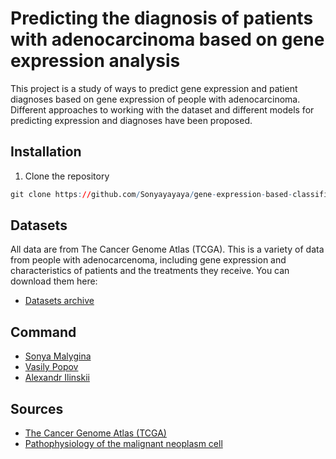 # Predicting the diagnosis of patients with adenocarcinoma based on gene expression analysis
This project is a study of ways to predict gene expression and patient diagnoses based on gene expression of people with adenocarcinoma. Different approaches to working with the dataset and different models for predicting expression and diagnoses have been proposed.

## Installation
1. Clone the repository
```r
git clone https://github.com/Sonyayayaya/gene-expression-based-classification.git
```

## Datasets
All data are from The Cancer Genome Atlas (TCGA). This is a variety of data from people with adenocarcenoma, including gene expression and characteristics of patients and the treatments they receive. You can download them here:
- [Datasets archive](https://drive.google.com/file/d/1WAAm4b0KY1geeKFVRKilQ6011GKLgjo2/view?usp=sharing)

## Command

- [Sonya Malygina](https://github.com/Sonyayayaya)
- [Vasily Popov](https://github.com/prepref)
- [Alexandr Ilinskii](https://github.com/zZilman)

## Sources
- [The Cancer Genome Atlas (TCGA)](https://www.cancer.gov/ccg/research/genome-sequencing/tcga)
- [Pathophysiology of the malignant neoplasm cell](https://elar.urfu.ru/handle/10995/122888)